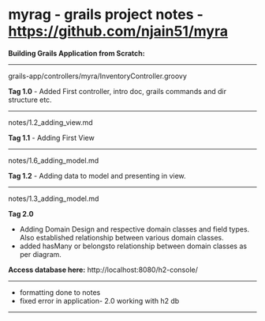 # myrag - grails project notes - https://github.com/njain51/myra

**Building Grails Application from Scratch:**

----------------------------------------------------------------------------------------------------------------
grails-app/controllers/myra/InventoryController.groovy

**Tag 1.0** - Added First controller, intro doc, grails commands and dir structure etc.

----------------------------------------------------------------------------------------------------------------
notes/1.2_adding_view.md

**Tag 1.1** - Adding First View

----------------------------------------------------------------------------------------------------------------
notes/1.6_adding_model.md

**Tag 1.2** - Adding data to model and presenting in view.

-------------------------------------------------------------------------------------------------------------
notes/1.3_adding_model.md

**Tag 2.0**
- Adding Domain Design and respective domain classes and field types. Also established relationship between various domain classes.
- added hasMany or belongsto relationship between domain classes as per diagram.

**Access database here:** http://localhost:8080/h2-console/

-------------------------------------------------------------------------------------------------------------- 

- formatting done to notes
-  fixed error in application- 2.0 working with h2 db

--------------------------------------------------------------------------------------------------------------   


